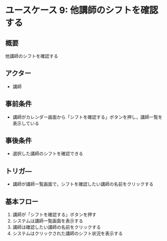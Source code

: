 # ユースケース 9:  他講師のシフトを確認する

## 概要
他講師のシフトを確認する

## アクター
- 講師

## 事前条件
- 講師がカレンダー画面から「シフトを確認する」ボタンを押し，講師一覧を表示している

## 事後条件
- 選択した講師のシフトを確認できる

## トリガ―
- 講師が講師一覧画面で，シフトを確認したい講師の名前をクリックする

## 基本フロー
1. 講師が「シフトを確認する」ボタンを押す
2. システムは講師一覧画面を表示する
3. 講師は確認したい講師の名前をクリックする
4. システムはクリックされた講師のシフト状況を表示する
